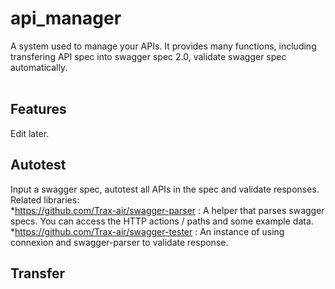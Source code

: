 api_manager
=============

A system used to manage your APIs. It provides many functions, including transfering API spec into swagger spec 2.0, validate
swagger spec automatically.
<br>
<br>

Features
-------------
Edit later.
  
Autotest
----------
Input a swagger spec, autotest all APIs in the spec and validate responses.
<br>
Related libraries:<br>
*https://github.com/Trax-air/swagger-parser : A helper that parses swagger specs. You can access the HTTP actions / paths and some example data.<br>
*https://github.com/Trax-air/swagger-tester : An instance of using connexion and swagger-parser to validate response.<br>
  
Transfer
----------
  
  
